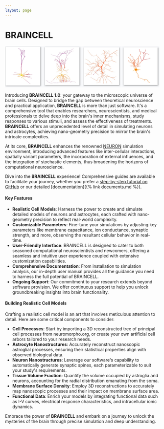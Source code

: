 ```yaml
---
layout: page
---
```

# BRAINCELL
![Detailed Visualization of Neurons](assets/neurons.jpg)

Introducing **BRAINCELL 1.0**: your gateway to the microscopic universe of brain cells. Designed to bridge the gap between theoretical neuroscience and practical application, **BRAINCELL** is more 
than just software. It's a comprehensive tool that enables researchers, neuroscientists, and medical professionals to delve deep into the brain's inner mechanisms, study responses to various stimuli, 
and assess the effectiveness of treatments. **BRAINCELL** offers an unprecedented level of detail in simulating neurons and astrocytes, achieving nano-geometry precision to mirror the brain's 
intricate complexities.

At its core, **BRAINCELL** enhances the renowned [NEURON](https://www.neuron.yale.edu/neuron/) simulation environment, introducing advanced features like inter-cellular interactions, 
spatially variant parameters, the incorporation of external influences, and the integration of stochastic elements, thus broadening the horizons of computational neuroscience.

Dive into the **BRAINCELL** experience! Comprehensive guides are available to facilitate your journey, whether you prefer a [step-by-step tutorial on GitHub](https://github.com/Rusakovlab/BrainCell) 
or our detailed [documentation]({% link documents.md %}).

#### Key Features

- **Realistic Cell Models**: Harness the power to create and simulate detailed models of neurons and astrocytes, each crafted with nano-geometry precision to reflect real-world complexity.
- **Customizable Parameters**: Fine-tune your simulations by adjusting key parameters like membrane capacitance, ion conductance, synaptic strength, and more, observing the resultant cellular behavior in real-time.
- **User-Friendly Interface**: BRAINCELL is designed to cater to both seasoned computational neuroscientists and newcomers, offering a seamless and intuitive user experience coupled with extensive customization capabilities.
- **Comprehensive Documentation**: From installation to simulation analysis, our in-depth user manual provides all the guidance you need to harness the full potential of BRAINCELL.
- **Ongoing Support**: Our commitment to your research extends beyond software provision. We offer continuous support to help you unlock groundbreaking insights into brain functionality.

#### Building Realistic Cell Models

Crafting a realistic cell model is an art that involves meticulous attention to detail. Here are some critical components to consider:

- **Cell Processes**: Start by importing a 3D reconstructed tree of principal cell processes from neuromorpho.org, or create your own artificial cell arbors tailored to your research needs.
- **Astrocyte Nanostructures**: Accurately reconstruct nanoscopic astroglial processes, ensuring their statistical properties align with observed biological data.
- **Neuron Nanostructures**: Leverage our software's capability to automatically generate synaptic spines, each parameterizable to suit your study's requirements.
- **Tissue Volume Fraction**: Quantify the volume occupied by astroglia and neurons, accounting for the radial distribution emanating from the soma.
- **Membrane Surface Density**: Employ 3D reconstructions to accurately map nanoscopic processes and their impact on membrane surface area.
- **Functional Data**: Enrich your models by integrating functional data such as I-V curves, electrical response characteristics, and intracellular ionic  dynamics.

Embrace the power of **BRAINCELL** and embark on a journey to unlock the mysteries of the brain through precise simulation and deep understanding.


